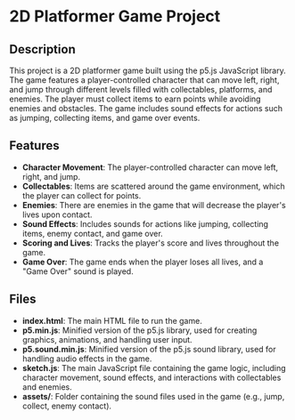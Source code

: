 # 2D Platformer Game Project

## Description
This project is a 2D platformer game built using the p5.js JavaScript library. The game features a player-controlled character that can move left, right, and jump through different levels filled with collectables, platforms, and enemies. The player must collect items to earn points while avoiding enemies and obstacles. The game includes sound effects for actions such as jumping, collecting items, and game over events.

## Features
- **Character Movement**: The player-controlled character can move left, right, and jump.
- **Collectables**: Items are scattered around the game environment, which the player can collect for points.
- **Enemies**: There are enemies in the game that will decrease the player's lives upon contact.
- **Sound Effects**: Includes sounds for actions like jumping, collecting items, enemy contact, and game over.
- **Scoring and Lives**: Tracks the player's score and lives throughout the game.
- **Game Over**: The game ends when the player loses all lives, and a "Game Over" sound is played.

## Files
- **index.html**: The main HTML file to run the game.
- **p5.min.js**: Minified version of the p5.js library, used for creating graphics, animations, and handling user input.
- **p5.sound.min.js**: Minified version of the p5.js sound library, used for handling audio effects in the game.
- **sketch.js**: The main JavaScript file containing the game logic, including character movement, sound effects, and interactions with collectables and enemies.
- **assets/**: Folder containing the sound files used in the game (e.g., jump, collect, enemy contact).


